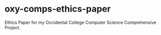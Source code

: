 # oxy-comps-ethics-paper
Ethics Paper for my Occidental College Computer Science Comprehensive Project.
